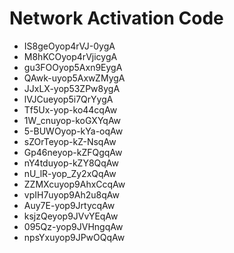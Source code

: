 # Network Activation Code
* IS8geOyop4rVJ-0ygA
* M8hKCOyop4rVjicygA
* gu3FOOyop5Axn9EygA
* QAwk-uyop5AxwZMygA
* JJxLX-yop53ZPw8ygA
* lVJCueyop5i7QrYygA
* Tf5Ux-yop-ko44cqAw
* 1W_cnuyop-koGXYqAw
* 5-BUWOyop-kYa-oqAw
* sZOrTeyop-kZ-NsqAw
* Gp46neyop-kZFQgqAw
* nY4tduyop-kZY8QqAw
* nU_lR-yop_Zy2xQqAw
* ZZMXcuyop9AhxCcqAw
* vpIH7uyop9Ah2u8qAw
* Auy7E-yop9JrtycqAw
* ksjzQeyop9JVvYEqAw
* 095Qz-yop9JVHngqAw
* npsYxuyop9JPwOQqAw